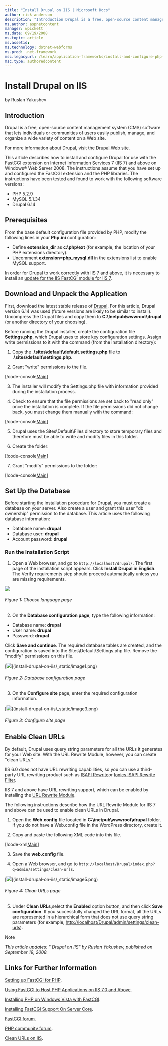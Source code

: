 ```yaml
---
title: "Install Drupal on IIS | Microsoft Docs"
author: rick-anderson
description: "Introduction Drupal is a free, open-source content management system (CMS) software that lets individuals or communities of users easily publish, manage, and..."
ms.author: aspnetcontent
manager: wpickett
ms.date: 09/19/2008
ms.topic: article
ms.assetid: 
ms.technology: dotnet-webforms
ms.prod: .net-framework
msc.legacyurl: /learn/application-frameworks/install-and-configure-php-applications-on-iis/install-drupal-on-iis
msc.type: authoredcontent
---
```

Install Drupal on IIS
====================
by Ruslan Yakushev

## Introduction

Drupal is a free, open-source content management system (CMS) software that lets individuals or communities of users easily publish, manage, and organize a wide variety of content on a Web site.

For more information about Drupal, visit the [Drupal Web site](http://www.drupal.org/).

This article describes how to install and configure Drupal for use with the FastCGI extension on Internet Information Services 7 (IIS 7) and above on Windows® Web Server 2008. The instructions assume that you have set up and configured the FastCGI extension and the PHP libraries. The instructions have been tested and found to work with the following software versions:

- PHP 5.2.9
- MySQL 5.1.34
- Drupal 6.14

## Prerequisites

From the base default configuration file provided by PHP, modify the following lines in your **Php.ini** configuration:

- Define **extension\_dir** as **c:\php\ext** (for example, the location of your PHP extensions directory).
- Uncomment **extension=php\_mysql.dll** in the extensions list to enable MySQL support.

In order for Drupal to work correctly with IIS 7 and above, it is necessary to install an [update for the IIS FastCGI module for IIS 7](https://blogs.iis.net/ruslany/archive/2008/08/27/update-for-iis-7-0-fastcgi-module.aspx).

## Download and Unpack the Application

First, download the latest stable release of [Drupal](http://www.drupal.org/). For this article, Drupal version 6.14 was used (future versions are likely to be similar to install). Uncompress the Drupal files and copy them to **C:\Inetpub\wwwroot\drupal** (or another directory of your choosing).

Before running the Drupal installer, create the configuration file **Settings.php**, which Drupal uses to store key configuration settings. Assign write permissions to it with the command (from the installation directory):

1. Copy the **.\sites\default\default.settings.php** file to **.\sites\default\settings.php**.

2. Grant "write" permissions to the file.


[!code-console[Main](install-drupal-on-iis/samples/sample1.cmd)]


3. The installer will modify the Settings.php file with information provided during the installation process.

4. Check to ensure that the file permissions are set back to "read only" once the installation is complete. If the file permissions did not change back, you must change them manually with the command:


[!code-console[Main](install-drupal-on-iis/samples/sample2.cmd)]


5. Drupal uses the Sites\Default\Files directory to store temporary files and therefore must be able to write and modify files in this folder.

6. Create the folder:


[!code-console[Main](install-drupal-on-iis/samples/sample3.cmd)]


7. Grant "modify" permissions to the folder:


[!code-console[Main](install-drupal-on-iis/samples/sample4.cmd)]


## Set Up the Database

Before starting the installation procedure for Drupal, you must create a database on your server. Also create a user and grant this user "db ownership" permission to the database. This article uses the following database information:

- Database name: **drupal**
- Database user: **drupal**
- Account password: **drupal**

### Run the Installation Script

1. Open a Web browser, and go to `http://localhost/drupal/`. The first page of the installation script appears. Click **Install Drupal in English**. The Verify requirements step should proceed automatically unless you are missing requirements.

[![](install-drupal-on-iis/_static/image3.jpg)](install-drupal-on-iis/_static/image2.jpg)

###### Figure 1: Choose language page

2. On the **Database configuration page**, type the following information:

- Database name: **drupal**
- User name: **drupal**
- Password: **drupal**

Click **Save and continue**. The required database tables are created, and the configuration is saved into the Sites\Default\Settings.php file. Remove the "modify" permissions on this file.

[[![](install-drupal-on-iis/_static/image5.jpg)](install-drupal-on-iis/_static/image4.jpg)](install-drupal-on-iis/_static/image1.png)

###### Figure 2: Database configuration page

3. On the **Configure site** page, enter the required configuration information.

[[![](install-drupal-on-iis/_static/image7.jpg)](install-drupal-on-iis/_static/image6.jpg)](install-drupal-on-iis/_static/image3.png)

###### Figure 3: Configure site page

## Enable Clean URLs

By default, Drupal uses query string parameters for all the URLs it generates for your Web site. With the URL Rewrite Module, however, you can create "clean URLs."

IIS 6.0 does not have URL rewriting capabilities, so you can use a third-party URL rewriting product such as [ISAPI Rewrite](https://www.iis.net/downloads?tabid=34&g=6&i=1599)or [Ionics ISAPI Rewrite Filter](http://www.codeplex.com/IIRF).

IIS 7 and above have URL rewriting support, which can be enabled by installing the [URL Rewrite Module](../../extensions/url-rewrite-module/using-the-url-rewrite-module.md).

The following instructions describe how the URL Rewrite Module for IIS 7 and above can be used to enable clean URLs in Drupal.

1. Open the **Web.config** file located in **C:\inetpub\wwwroot\drupal** folder. If you do not have a Web.config file in the WordPress directory, create it.

2. Copy and paste the following XML code into this file.


[!code-xml[Main](install-drupal-on-iis/samples/sample5.xml)]


3. Save the **web.config** file.

4. Open a Web browser, and go to `http://localhost/Drupal/index.php?q=admin/settings/clean-urls`.

[[![](install-drupal-on-iis/_static/image9.jpg)](install-drupal-on-iis/_static/image8.jpg)](install-drupal-on-iis/_static/image5.png)

###### Figure 4: Clean URLs page

5. Under **Clean URLs**,select the **Enabled** option button, and then click **Save configuration**. If you successfully changed the URL format, all the URLs are represented in a hierarchical form that does not use query string parameters (for example, [http://localhost/Drupal/admin/settings/clean-urls](http://localhost/Drupal/admin/settings/clean-urls)).


> [!NOTE]
> *This article updates: " Drupal on IIS" by Ruslan Yakushev, published on September 19, 2008.*


## Links for Further Information

[Setting up FastCGI for PHP](../running-php-applications-on-iis/set-up-fastcgi-for-php.md).

[Using FastCGI to Host PHP Applications on IIS 7.0 and Above](using-fastcgi-to-host-php-applications-on-iis.md).

[Installing PHP on Windows Vista with FastCGI](../install-and-configure-php-on-iis/installing-php-on-windows-vista-with-fastcgi.md).

[Installing FastCGI Support On Server Core](../install-and-configure-php-on-iis/install-php-and-fastcgi-support-on-server-core.md).

[FastCGI forum](https://forums.iis.net/1104.aspx).

[PHP community forum](https://forums.iis.net/1102.aspx).

[Clean URLs on IIS](http://drupal.org/node/3854).